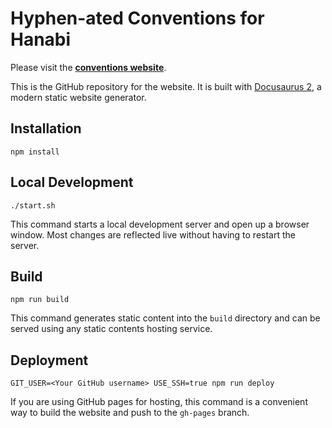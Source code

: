 # Hyphen-ated Conventions for Hanabi

Please visit the **[conventions website](https://zamiell.github.io/hanabi-conventions/)**.

This is the GitHub repository for the website. It is built with [Docusaurus 2](https://v2.docusaurus.io/), a modern static website generator.

## Installation

```console
npm install
```

## Local Development

```console
./start.sh
```

This command starts a local development server and open up a browser window. Most changes are reflected live without having to restart the server.

## Build

```console
npm run build
```

This command generates static content into the `build` directory and can be served using any static contents hosting service.

## Deployment

```console
GIT_USER=<Your GitHub username> USE_SSH=true npm run deploy
```

If you are using GitHub pages for hosting, this command is a convenient way to build the website and push to the `gh-pages` branch.
